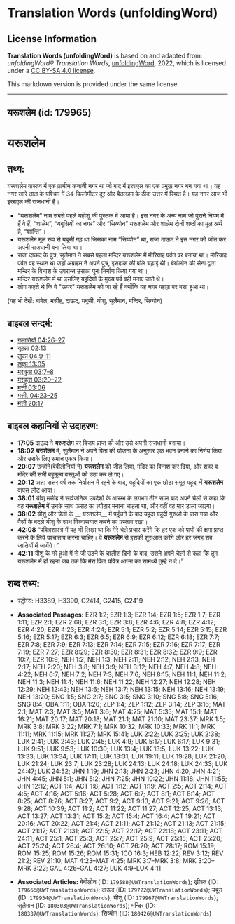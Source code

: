 # Translation Words (unfoldingWord)

## License Information

**Translation Words (unfoldingWord)** is based on and adapted from: _unfoldingWord® Translation Words_, [unfoldingWord](https://unfoldingword.org/utw), 2022, which is licensed under a [CC BY-SA 4.0 license](https://creativecommons.org/licenses/by-sa/4.0/legalcode.en).

This markdown version is provided under the same license.



--------------------------------

## यरूशलेम (id: 179965)

यरूशलेम
=======

तथ्य:
-----

यरूशलेम वास्तव में एक प्राचीन कनानी नगर था जो बाद में इस्राएल का एक प्रमुख नगर बन गया था। यह नगर खारे ताल के पश्चिम में 34 किलोमीटर दूर और बैतलहम के ठीक उत्तर में स्थित है। यह नगर आज भी इस्राएल की राजधानी है।

* “यरूशलेम” नाम सबसे पहले यहोशू की पुस्तक में आया है। इस नगर के अन्य नाम जो पुराने नियम में हैं वे हैं, “शालेम”, “यबूसियों का नगर” और “सिय्योन” यरूशलेम और शालेम दोनों शब्दों का मूल अर्थ है, “शान्ति”।
* यरूशलेम मूल रूप से यबूसी गढ़ था जिसका नाम “सिय्योन” था, राजा दाऊद ने इस नगर को जीत कर अपनी राजधानी बना लिया था।
* राजा दाऊद के पुत्र, सुलैमान ने सबसे पहला मन्दिर यरूशलेम में मोरियाह पर्वत पर बनाया था। मोरियाह पर्वत वह स्थान था जहां अब्राहम ने अपने पुत्र, इसहाक की बलि चढ़ाई थी। बेबीलोन की सेना द्वारा मन्दिर के विनाश के उपरान्त उसका पुनः निर्माण किया गया था।
* मन्दिर यरूशलेम में था इसलिए यहूदियों के मुख्य पर्व वहीं मनाए जाते थे।
* लोग कहते थे कि वे "ऊपर" यरूशलेम को जा रहे हैं क्योंकि यह नगर पहाड़ पर बसा हुआ था।

(यह भी देखें: बाबेल, मसीह, दाऊद, यबूसी, यीशु, सुलैमान, मन्दिर, सिय्योन)

बाइबल सन्दर्भ:
--------------

* [गलातियों 04:26–27](https://ref.ly/Gal4:26-Gal4:27)
* [यूहन्ना 02:13](https://ref.ly/John2:13)
* [लूका 04:9–11](https://ref.ly/Luke4:9-Luke4:11)
* [लूका 13:05](https://ref.ly/Luke13:5)
* [मरकुस 03:7–8](https://ref.ly/Mark3:7-Mark3:8)
* [मरकुस 03:20–22](https://ref.ly/Mark3:20-Mark3:22)
* [मत्ती 03:06](https://ref.ly/Matt3:6)
* [मत्ती. 04:23–25](https://ref.ly/Matt4:23-Matt4:25)
* [मत्ती 20:17](https://ref.ly/Matt20:17)

बाइबल कहानियों से उदाहरण:
-------------------------

* **17:05** दाऊद ने **यरूशलेम** पर विजय प्राप्त की और उसे अपनी राजधानी बनाया।
* **18:02** **यरुशेलम** में, सुलैमान ने अपने पिता की योजना के अनुसार एक भवन बनाने का निर्णय किया और उसके लिए समान एकत्र किया।
* **20:07** उन्होंने(बेबीलोनियों ने) **यरूशलेम** को जीत लिया, मंदिर का विनाश कर दिया, और शहर व मंदिर की सभी बहुमूल्य वस्तुओं को उठा कर ले गए।
* **20:12** अत: सत्तर वर्ष तक निर्वासन में रहने के बाद, यहूदियों का एक छोटा समूह यहूदा में **यरूशलेम** वापस लौट आया।
* **38:01** यीशु मसीह ने सार्वजनिक उपदेशों के आरम्भ के लगभग तीन साल बाद अपने चेलों से कहा कि वह **यरूशलेम** में उनके साथ फसह का त्यौहार मनाना चाहता था, और वहीं वह मार डाला जाएगा।
* **38:02** यीशु और चेलों के \_\_ यरूशलेम\_\_ में पहुँचने के बाद यहूदा यहूदी गुरुओ के पास गया और पैसों के बदले यीशु के साथ विश्वासघात करने का प्रस्ताव रखा।
* **42:08** “पवित्रशास्त्र में यह भी लिखा था कि मेरे चेले प्रचार करेंगे कि हर एक को पापों की क्षमा प्राप्त करने के लिये पश्चाताप करना चाहिए। वे **यरूशलेम** से इसकी शुरुआत करेंगे और हर जगह सब जातियों में जायेंगे।”
* **42:11** यीशु के मरे हुओ में से जी उठने के चालीस दिनों के बाद, उसने अपने चेलों से कहा कि तुम यरूशलेम में ही रहना जब तक कि मेरा पिता पवित्र आत्मा का सामर्थ्य तुम्हे न दे।”

शब्द तथ्य:
----------

* स्ट्रोंग्स: H3389, H3390, G2414, G2415, G2419

* **Associated Passages:** EZR 1:2; EZR 1:3; EZR 1:4; EZR 1:5; EZR 1:7; EZR 1:11; EZR 2:1; EZR 2:68; EZR 3:1; EZR 3:8; EZR 4:6; EZR 4:8; EZR 4:12; EZR 4:20; EZR 4:23; EZR 4:24; EZR 5:1; EZR 5:2; EZR 5:14; EZR 5:15; EZR 5:16; EZR 5:17; EZR 6:3; EZR 6:5; EZR 6:9; EZR 6:12; EZR 6:18; EZR 7:7; EZR 7:8; EZR 7:9; EZR 7:13; EZR 7:14; EZR 7:15; EZR 7:16; EZR 7:17; EZR 7:19; EZR 7:27; EZR 8:29; EZR 8:30; EZR 8:31; EZR 8:32; EZR 9:9; EZR 10:7; EZR 10:9; NEH 1:2; NEH 1:3; NEH 2:11; NEH 2:12; NEH 2:13; NEH 2:17; NEH 2:20; NEH 3:8; NEH 3:9; NEH 3:12; NEH 4:7; NEH 4:8; NEH 4:22; NEH 6:7; NEH 7:2; NEH 7:3; NEH 7:6; NEH 8:15; NEH 11:1; NEH 11:2; NEH 11:3; NEH 11:4; NEH 11:6; NEH 11:22; NEH 12:27; NEH 12:28; NEH 12:29; NEH 12:43; NEH 13:6; NEH 13:7; NEH 13:15; NEH 13:16; NEH 13:19; NEH 13:20; SNG 1:5; SNG 2:7; SNG 3:5; SNG 3:10; SNG 5:8; SNG 5:16; SNG 8:4; OBA 1:11; OBA 1:20; ZEP 1:4; ZEP 1:12; ZEP 3:14; ZEP 3:16; MAT 2:1; MAT 2:3; MAT 3:5; MAT 3:6; MAT 4:25; MAT 5:35; MAT 15:1; MAT 16:21; MAT 20:17; MAT 20:18; MAT 21:1; MAT 21:10; MAT 23:37; MRK 1:5; MRK 3:8; MRK 3:22; MRK 7:1; MRK 10:32; MRK 10:33; MRK 11:1; MRK 11:11; MRK 11:15; MRK 11:27; MRK 15:41; LUK 2:22; LUK 2:25; LUK 2:38; LUK 2:41; LUK 2:43; LUK 2:45; LUK 4:9; LUK 5:17; LUK 6:17; LUK 9:31; LUK 9:51; LUK 9:53; LUK 10:30; LUK 13:4; LUK 13:5; LUK 13:22; LUK 13:33; LUK 13:34; LUK 17:11; LUK 18:31; LUK 19:11; LUK 19:28; LUK 21:20; LUK 21:24; LUK 23:7; LUK 23:28; LUK 24:13; LUK 24:18; LUK 24:33; LUK 24:47; LUK 24:52; JHN 1:19; JHN 2:13; JHN 2:23; JHN 4:20; JHN 4:21; JHN 4:45; JHN 5:1; JHN 5:2; JHN 7:25; JHN 10:22; JHN 11:18; JHN 11:55; JHN 12:12; ACT 1:4; ACT 1:8; ACT 1:12; ACT 1:19; ACT 2:5; ACT 2:14; ACT 4:5; ACT 4:16; ACT 5:16; ACT 5:28; ACT 6:7; ACT 8:1; ACT 8:14; ACT 8:25; ACT 8:26; ACT 8:27; ACT 9:2; ACT 9:13; ACT 9:21; ACT 9:26; ACT 9:28; ACT 10:39; ACT 11:2; ACT 11:22; ACT 11:27; ACT 12:25; ACT 13:13; ACT 13:27; ACT 13:31; ACT 15:2; ACT 15:4; ACT 16:4; ACT 19:21; ACT 20:16; ACT 20:22; ACT 21:4; ACT 21:11; ACT 21:12; ACT 21:13; ACT 21:15; ACT 21:17; ACT 21:31; ACT 22:5; ACT 22:17; ACT 22:18; ACT 23:11; ACT 24:11; ACT 25:1; ACT 25:3; ACT 25:7; ACT 25:9; ACT 25:15; ACT 25:20; ACT 25:24; ACT 26:4; ACT 26:10; ACT 26:20; ACT 28:17; ROM 15:19; ROM 15:25; ROM 15:26; ROM 15:31; 1CO 16:3; HEB 12:22; REV 3:12; REV 21:2; REV 21:10; MAT 4:23–MAT 4:25; MRK 3:7–MRK 3:8; MRK 3:20–MRK 3:22; GAL 4:26–GAL 4:27; LUK 4:9–LUK 4:11
* **Associated Articles:** बेबीलोन (ID: `179588@UWTranslationWords`); ख्रीस्त (ID: `179666@UWTranslationWords`); दाऊद (ID: `179722@UWTranslationWords`); यबूस (ID: `179954@UWTranslationWords`); यीशु (ID: `179967@UWTranslationWords`); सुलैमान (ID: `180303@UWTranslationWords`); मन्दिर (ID: `180337@UWTranslationWords`); सिय्योन (ID: `180426@UWTranslationWords`)

